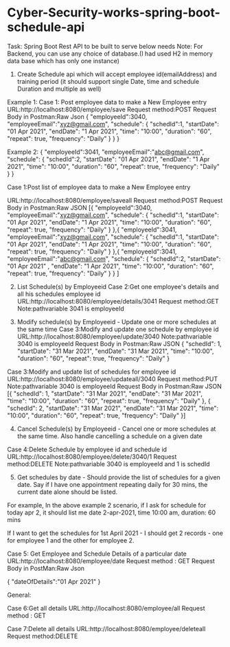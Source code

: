 # Cyber-Security-works-spring-boot-schedule-api
Task:
Spring Boot Rest API to be built to serve below needs
Note: For Backend, you can use any choice of database.(I had  used H2 in memory data base which has only one instance)
1) Create Schedule api which will accept employee id(emailAddress) and training period (it should support single Date, time and schedule Duration and multiple as well)

Example 1:
Case 1: Post employee data to make a New Employee entry
URL:http://localhost:8080/employee/save Request method:POST
Request Body in Postman:Raw Json
{
    "employeeId":3040,
	"employeeEmail":"xyz@gmail.com",
    "schedule":
        {
            "schedId":1,
            "startDate": "01 Apr 2021",
            "endDate": "1 Apr 2021",
            "time": "10:00",
            "duration": "60",
            "repeat": true,
            "frequency": "Daily"
        }
}
}

Example 2:
{
    "employeeId":3041,
	    "employeeEmail":"abc@gmail.com",
    "schedule":
        {
            "schedId":2,
            "startDate": "01 Apr 2021",
            "endDate": "1 Apr 2021",
            "time": "10:00",
            "duration": "60",
            "repeat": true,
            "frequency": "Daily"
        }
}

Case 1:Post list of employee data to make a New Employee entry

URL:http://localhost:8080/employee/saveall Request method:POST
Request Body in Postman:Raw JSON
[{
    "employeeId":3040,
	"employeeEmail":"xyz@gmail.com",
    "schedule":
        {
            "schedId":1,
            "startDate": "01 Apr 2021",
            "endDate": "1 Apr 2021",
            "time": "10:00",
            "duration": "60",
            "repeat": true,
            "frequency": "Daily"
        }
},{
    "employeeId":3041,
	"employeeEmail":"xyz@gmail.com",
    "schedule":
        {
            "schedId":1,
            "startDate": "01 Apr 2021",
            "endDate": "1 Apr 2021",
            "time": "10:00",
            "duration": "60",
            "repeat": true,
            "frequency": "Daily"
        }
},{
    "employeeId":3041,
	   "employeeEmail":"abc@gmail.com",
    "schedule":
        {
            "schedId":2,
            "startDate": "01 Apr 2021"    ,
            "endDate": "1 Apr 2021",
            "time": "10:00",
            "duration": "60",
            "repeat": true,
            "frequency": "Daily"
        }
}
]

2) List Schedule(s) by Employeeid
Case 2:Get one employee's details and all his schedules employee id
URL:http://localhost:8080/employee/details/3041      Request method:GET
Note:pathvariable 3041 is employeeId

3) Modify schedule(s) by Employeeid - Update one or more schedules at the same time
 Case 3:Modify and update one schedule by employee id
 URL:http://localhost:8080/employee/update/3040
 Note:pathvariable 3040 is employeeId
 Request Body in Postman:Raw JSON
 {
            "schedId": 1,
            "startDate": "31 Mar 2021",
            "endDate": "31 Mar 2021",
            "time": "10:00",
            "duration": "60",
            "repeat": true,
            "frequency": "Daily"
        }
        
 Case 3:Modify and update list of schedules for employee id
 URL:http://localhost:8080/employee/updateall/3040    Request method:PUT
 Note:pathvariable 3040 is employeeId
 Request Body in Postman:Raw JSON
 [{
            "schedId": 1,
            "startDate": "31 Mar 2021",
            "endDate": "31 Mar 2021",
            "time": "10:00",
            "duration": "60",
            "repeat": true,
            "frequency": "Daily"
        },
        {
            "schedId": 2,
            "startDate": "31 Mar 2021",
            "endDate": "31 Mar 2021",
            "time": "10:00",
            "duration": "60",
            "repeat": true,
            "frequency": "Daily"
        }]
        
4) Cancel Schedule(s) by Employeeid - Cancel one or more schedules at the same time. Also handle cancelling a schedule on a given date 

Case 4:Delete Schedule by employee id and schedule id    
URL:http://localhost:8080/employee/delete/3040/1         Request method:DELETE
Note:pathvariable 3040 is employeeId and 1 is schedId

5) Get schedules by date - Should provide the list of schedules for a given date. Say if I have one appointment repeating daily for 30 mins, the current date alone should be listed.

For example, In the above example 2 scenario, if I ask for schedule for today apr 2, it should list me date 2-apr-2021, time 10:00 am, duration: 60 mins

If I want to get the schedules for 1st April 2021 - I should get 2 records - one for employee 1 and the other for employee 2. 

 Case 5: Get Employee and Schedule Details of a particular date
 URL:http://localhost:8080/employee/date      Request method : GET
 Request Body in PostMan:Raw Json
 
 {
    "dateOfDetails":"01 Apr 2021"
}
 
 
 
General:

Case 6:Get all details
URL:http://localhost:8080/employee/all      Request method : GET


Case 7:Delete all details
URL:http://localhost:8080/employee/deleteall    Request method:DELETE
